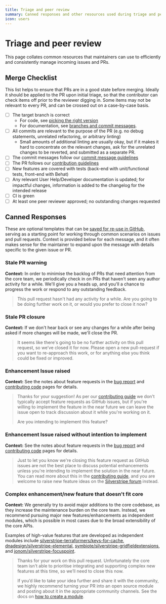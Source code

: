 ```yaml
---
title: Triage and peer review
summary: Canned responses and other resources used during triage and peer review
icon: users
---
```


# Triage and peer review

This page collates common resources that maintainers can use to efficiently and consistently manage incoming issues and
PRs.

## Merge Checklist

This list helps to ensure that PRs are in a good state before merging. Ideally it should be applied to the PR upon
initial triage, so that the contributor can check items off prior to the reviewer digging in. Some items may not be
relevant to every PR, and can be crossed out on a case-by-case basis.

* [ ] The target branch is correct
  * For code, see [picking the right version](./code/#picking-the-right-version)
  * For documentation, see [branches and commit messages](./documentation#branches-and-commit-messages).
* [ ] All commits are relevant to the purpose of the PR (e.g. no debug statements, unrelated refactoring, or arbitrary linting)
  * Small amounts of additional linting are usually okay, but if it makes it hard to concentrate on the relevant
    changes, ask for the unrelated changes to be reverted, and submitted as a separate PR.
* [ ] The commit messages follow our [commit message guidelines](./code/#commit-messages)
* [ ] The PR follows our [contribution guidelines](./code/)
* [ ] New features are covered with tests (back-end with unit/functional tests, front-end with Behat)
* [ ] Any relevant User Help/Developer documentation is updated; for impactful changes, information is added to the
  changelog for the intended release
* [ ] CI is green
* [ ] At least one peer reviewer approved; no outstanding changes requested

## Canned Responses

These are optional templates that can be [saved for re-use in GitHub](https://docs.github.com/en/github/writing-on-github/working-with-saved-replies),
serving as a starting point for working through common scenarios on issues and pull requests. Context is provided
below for each message, and it often makes sense for the maintainer to
expand upon the message with details specific to the given issue or PR.

### Stale PR warning

**Context:** In order to minimise the backlog of PRs that need attention from the core team, we periodically check in
on PRs that haven't seen any author activity for a while. We'll give you a heads up, and you'll a chance to
progress the work or respond to any outstanding feedback.

> This pull request hasn't had any activity for a while. Are you going to be doing further work on it, or would you
> prefer to close it now?

### Stale PR closure

**Context:** If we don't hear back or see any changes for a while after being asked if more changes will be made, we'll close the PR.

> It seems like there's going to be no further activity on this pull request, so we’ve closed it for now. Please open a
> new pull-request if you want to re-approach this work, or for anything else you think could be fixed or improved.

### Enhancement Issue raised

**Context:** See the notes about feature requests in the [bug report](./issues_and_bugs/#feature-requests) and [contributing code](./code/#make-or-find-a-github-issue) pages for details.

> Thanks for your suggestion! As per our [contributing guide](./issues_and_bugs/#feature-requests) we don't typically
> accept feature requests as GitHub issues, but if you're willing to implement the feature in the near future we can
> leave the issue open to track discussion about it while you're working on it.
>
> Are you intending to implement this feature?

### Enhancement Issue raised without intention to implement

**Context:** See the notes about feature requests in the [bug report](./issues_and_bugs/#feature-requests) and [contributing code](./code/#make-or-find-a-github-issue) pages for details.

> Just to let you know we're closing this feature request as GitHub issues are not the best
> place to discuss potential enhancements unless you're intending to implement the solution in the near future.
> You can read more about this in the [contributing guide](./issues_and_bugs/#feature-requests),
> and you are welcome to raise new feature ideas on the [Silverstripe forum](https://forum.silverstripe.org/c/feature-ideas)
> instead.

### Complex enhancement/new feature that doesn't fit core

**Context:** We generally try to avoid major additions to the core codebase, as they increase the maintenance burden
on the core team. Instead, we recommend pursuing major new features/enhancements as independent modules, which is
possible in most cases due to the broad extensibility of the core APIs.

Examples of high-value features that are developed as independent modules include
[silverstripe-terraformers/keys-for-cache](https://github.com/silverstripe-terraformers/keys-for-cache),
[dnadesign/silverstripe-elemental](https://github.com/silverstripe/silverstripe-elemental),
[symbiote/silverstripe-gridfieldextensions](https://github.com/symbiote/silverstripe-gridfieldextensions),
and [jonom/silverstripe-focuspoint](https://github.com/jonom/silverstripe-focuspoint).

> Thanks for your work on this pull request. Unfortunately the core team isn't able to prioritise integrating and
> supporting complex new features at this time, so we’ll need to close this now.
>
> If you’d like to take your idea further and share it with the community, we highly recommend turning your PR into an
> open source module and posting about it in the appropriate community channels. See the docs on
> [how to create a module](/developer_guides/extending/modules/#create).

